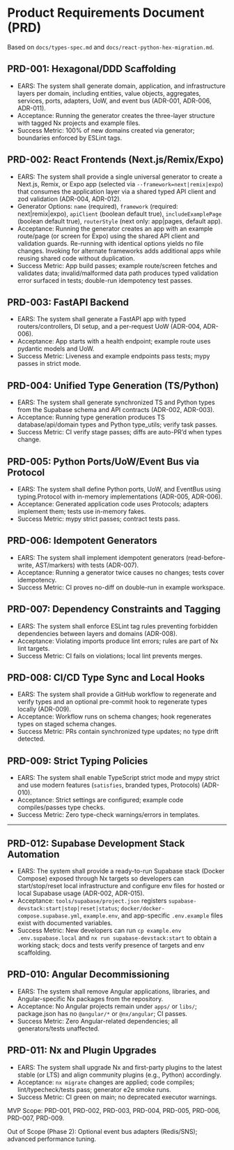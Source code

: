 # Product Requirements Document (PRD)

Based on `docs/types-spec.md` and `docs/react-python-hex-migration.md`.

## PRD-001: Hexagonal/DDD Scaffolding
- EARS: The system shall generate domain, application, and infrastructure layers per domain, including entities, value objects, aggregates, services, ports, adapters, UoW, and event bus (ADR-001, ADR-006, ADR-011).
- Acceptance: Running the generator creates the three-layer structure with tagged Nx projects and example files.
- Success Metric: 100% of new domains created via generator; boundaries enforced by ESLint tags.

## PRD-002: React Frontends (Next.js/Remix/Expo)
- EARS: The system shall provide a single universal generator to create a Next.js, Remix, or Expo app (selected via `--framework=next|remix|expo`) that consumes the application layer via a shared typed API client and zod validation (ADR-004, ADR-012).
- Generator Options: `name` (required), `framework` (required: next|remix|expo), `apiClient` (boolean default true), `includeExamplePage` (boolean default true), `routerStyle` (next only: app|pages, default app).
- Acceptance: Running the generator creates an app with an example route/page (or screen for Expo) using the shared API client and validation guards. Re-running with identical options yields no file changes. Invoking for alternate frameworks adds additional apps while reusing shared code without duplication.
- Success Metric: App build passes; example route/screen fetches and validates data; invalid/malformed data path produces typed validation error surfaced in tests; double-run idempotency test passes.

## PRD-003: FastAPI Backend
- EARS: The system shall generate a FastAPI app with typed routers/controllers, DI setup, and a per-request UoW (ADR-004, ADR-006).
- Acceptance: App starts with a health endpoint; example route uses pydantic models and UoW.
- Success Metric: Liveness and example endpoints pass tests; mypy passes in strict mode.

## PRD-004: Unified Type Generation (TS/Python)
- EARS: The system shall generate synchronized TS and Python types from the Supabase schema and API contracts (ADR-002, ADR-003).
- Acceptance: Running type generation produces TS database/api/domain types and Python type_utils; verify task passes.
- Success Metric: CI verify stage passes; diffs are auto-PR’d when types change.

## PRD-005: Python Ports/UoW/Event Bus via Protocol
- EARS: The system shall define Python ports, UoW, and EventBus using typing.Protocol with in-memory implementations (ADR-005, ADR-006).
- Acceptance: Generated application code uses Protocols; adapters implement them; tests use in-memory fakes.
- Success Metric: mypy strict passes; contract tests pass.

## PRD-006: Idempotent Generators
- EARS: The system shall implement idempotent generators (read-before-write, AST/markers) with tests (ADR-007).
- Acceptance: Running a generator twice causes no changes; tests cover idempotency.
- Success Metric: CI proves no-diff on double-run in example workspace.

## PRD-007: Dependency Constraints and Tagging
- EARS: The system shall enforce ESLint tag rules preventing forbidden dependencies between layers and domains (ADR-008).
- Acceptance: Violating imports produce lint errors; rules are part of Nx lint targets.
- Success Metric: CI fails on violations; local lint prevents merges.

## PRD-008: CI/CD Type Sync and Local Hooks
- EARS: The system shall provide a GitHub workflow to regenerate and verify types and an optional pre-commit hook to regenerate types locally (ADR-009).
- Acceptance: Workflow runs on schema changes; hook regenerates types on staged schema changes.
- Success Metric: PRs contain synchronized type updates; no type drift detected.

## PRD-009: Strict Typing Policies
- EARS: The system shall enable TypeScript strict mode and mypy strict and use modern features (`satisfies`, branded types, Protocols) (ADR-010).
- Acceptance: Strict settings are configured; example code compiles/passes type checks.
- Success Metric: Zero type-check warnings/errors in templates.

---

## PRD-012: Supabase Development Stack Automation
- EARS: The system shall provide a ready-to-run Supabase stack (Docker Compose) exposed through Nx targets so developers can start/stop/reset local infrastructure and configure env files for hosted or local Supabase usage (ADR-002, ADR-015).
- Acceptance: `tools/supabase/project.json` registers `supabase-devstack:start|stop|reset|status`; `docker/docker-compose.supabase.yml`, `example.env`, and app-specific `.env.example` files exist with documented variables.
- Success Metric: New developers can run `cp example.env .env.supabase.local` and `nx run supabase-devstack:start` to obtain a working stack; docs and tests verify presence of targets and env scaffolding.

## PRD-010: Angular Decommissioning
- EARS: The system shall remove Angular applications, libraries, and Angular-specific Nx packages from the repository.
- Acceptance: No Angular projects remain under `apps/` or `libs/`; package.json has no `@angular/*` or `@nx/angular`; CI passes.
- Success Metric: Zero Angular-related dependencies; all generators/tests unaffected.

## PRD-011: Nx and Plugin Upgrades
- EARS: The system shall upgrade Nx and first-party plugins to the latest stable (or LTS) and align community plugins (e.g., Python) accordingly.
- Acceptance: `nx migrate` changes are applied; code compiles; lint/typecheck/tests pass; generator e2e smoke runs.
- Success Metric: CI green on main; no deprecated executor warnings.

MVP Scope: PRD-001, PRD-002, PRD-003, PRD-004, PRD-005, PRD-006, PRD-007, PRD-009.

Out of Scope (Phase 2): Optional event bus adapters (Redis/SNS); advanced performance tuning.
